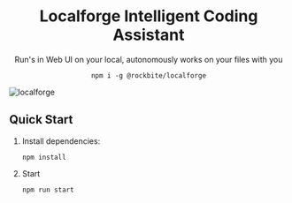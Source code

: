 <h1 align="center">Localforge Intelligent Coding Assistant</h1>
<p align="center">Run's in Web UI on your local, autonomously works on your files with you</p>

<p align="center"><code>npm i -g @rockbite/localforge</code></p>

![localforge](https://github.com/user-attachments/assets/94966e7c-0f9b-440a-b76d-f9e3cf53314b)


## Quick Start

1. Install dependencies:
   ```
   npm install

2. Start
   ```
   npm run start
